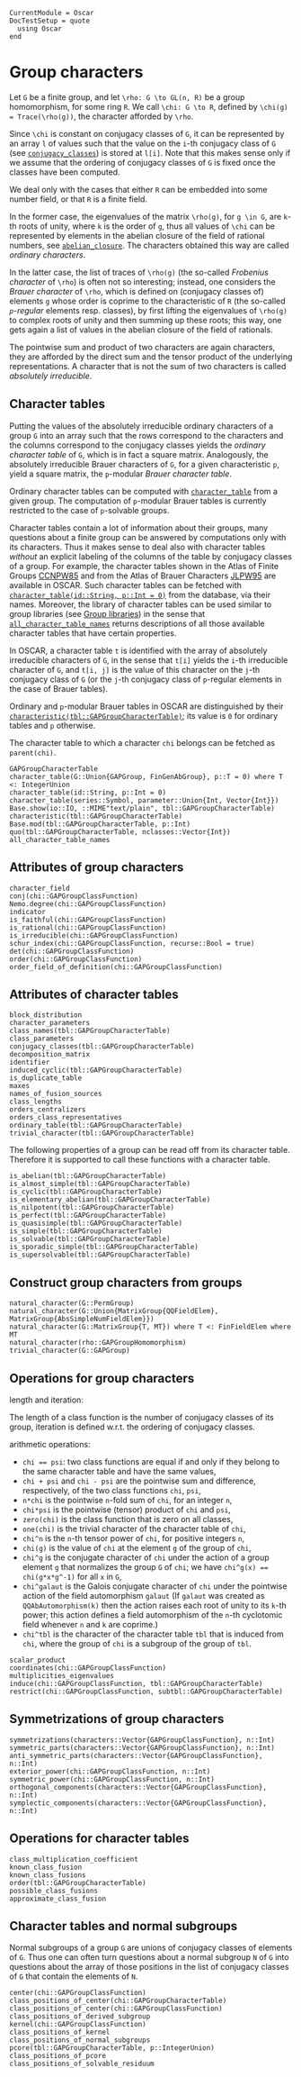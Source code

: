 ```@meta
CurrentModule = Oscar
DocTestSetup = quote
  using Oscar
end
```

# Group characters

Let ``G`` be a finite group, and let ``\rho: G \to GL(n, R)``
be a group homomorphism, for some ring ``R``.
We call ``\chi: G \to R``, defined by ``\chi(g) = Trace(\rho(g))``,
the character afforded by ``\rho``.

Since ``\chi`` is constant on conjugacy classes of ``G``,
it can be represented by an array ``l`` of values such that
the value on the ``i``-th conjugacy class of ``G``
(see [`conjugacy_classes`](@ref)) is stored at ``l[i]``.
Note that this makes sense only if we assume that the ordering of
conjugacy classes of ``G`` is fixed once the classes have been computed.

We deal only with the cases that either ``R`` can be embedded into
some number field, or that ``R`` is a finite field.

In the former case, the eigenvalues of the matrix ``\rho(g)``,
for ``g \in G``,
are ``k``-th roots of unity, where ``k`` is the order of ``g``,
thus all values of ``\chi`` can be represented by elements in the
abelian closure of the field of rational numbers,
see [`abelian_closure`](@ref).
The characters obtained this way are called *ordinary characters*.

In the latter case, the list of traces of ``\rho(g)``
(the so-called *Frobenius character* of ``\rho``) is often not so interesting;
instead, one considers the *Brauer character* of ``\rho``,
which is defined on (conjugacy classes of) elements ``g`` whose order is
coprime to the characteristic of ``R``
(the so-called *``p``-regular* elements resp. classes),
by first lifting the eigenvalues of ``\rho(g)`` to complex roots of unity
and then summing up these roots;
this way, one gets again a list of values in the abelian closure of the
field of rationals.

The pointwise sum and product of two characters are again characters,
they are afforded by the direct sum and the tensor product of the
underlying representations.
A character that is not the sum of two characters is called
*absolutely irreducible*.

## Character tables

Putting the values of the absolutely irreducible ordinary characters
of a group ``G`` into an array such that the rows correspond to the characters
and the columns correspond to the conjugacy classes yields the
*ordinary character table* of ``G``, which is in fact a square matrix.
Analogously, the absolutely irreducible Brauer characters of ``G``, for a given
characteristic ``p``, yield a square matrix,
the ``p``-modular *Brauer character table*.

Ordinary character tables can be computed with [`character_table`](@ref)
from a given group.
The computation of ``p``-modular Brauer tables is currently restricted to
the case of ``p``-solvable groups.

Character tables contain a lot of information about their groups,
many questions about a finite group can be answered by computations only with
its characters.
Thus it makes sense to deal also with character tables *without* an
explicit labeling of the columns of the table by conjugacy classes of a group.
For example, the character tables shown in the
Atlas of Finite Groups [CCNPW85](@cite) and from the
Atlas of Brauer Characters [JLPW95](@cite) are available in OSCAR.
Such character tables can be fetched with
[`character_table(id::String, p::Int = 0)`](@ref) from the database,
via their names.
Moreover, the library of character tables can be used similar to
group libraries (see [Group libraries](@ref)) in the sense that
[`all_character_table_names`](@ref) returns descriptions of all those
available character tables that have certain properties.

In OSCAR, a character table `t` is identified with the array of absolutely
irreducible characters of ``G``, in the sense that `t[i]` yields the
`i`-th irreducible character of ``G``,
and `t[i, j]` is the value of this character on the `j`-th conjugacy class
of ``G`` (or the `j`-th conjugacy class of ``p``-regular elements
in the case of Brauer tables).

Ordinary and ``p``-modular Brauer tables in OSCAR are distinguished by
their [`characteristic(tbl::GAPGroupCharacterTable)`](@ref);
its value is `0` for ordinary tables and ``p`` otherwise.

The character table to which a character `chi` belongs
can be fetched as `parent(chi)`.


```@docs
GAPGroupCharacterTable
character_table(G::Union{GAPGroup, FinGenAbGroup}, p::T = 0) where T <: IntegerUnion
character_table(id::String, p::Int = 0)
character_table(series::Symbol, parameter::Union{Int, Vector{Int}})
Base.show(io::IO, ::MIME"text/plain", tbl::GAPGroupCharacterTable)
characteristic(tbl::GAPGroupCharacterTable)
Base.mod(tbl::GAPGroupCharacterTable, p::Int)
quo(tbl::GAPGroupCharacterTable, nclasses::Vector{Int})
all_character_table_names
```

## Attributes of group characters

```@docs
character_field
conj(chi::GAPGroupClassFunction)
Nemo.degree(chi::GAPGroupClassFunction)
indicator
is_faithful(chi::GAPGroupClassFunction)
is_rational(chi::GAPGroupClassFunction)
is_irreducible(chi::GAPGroupClassFunction)
schur_index(chi::GAPGroupClassFunction, recurse::Bool = true)
det(chi::GAPGroupClassFunction)
order(chi::GAPGroupClassFunction)
order_field_of_definition(chi::GAPGroupClassFunction)
```

## Attributes of character tables

```@docs
block_distribution
character_parameters
class_names(tbl::GAPGroupCharacterTable)
class_parameters
conjugacy_classes(tbl::GAPGroupCharacterTable)
decomposition_matrix
identifier
induced_cyclic(tbl::GAPGroupCharacterTable)
is_duplicate_table
maxes
names_of_fusion_sources
class_lengths
orders_centralizers
orders_class_representatives
ordinary_table(tbl::GAPGroupCharacterTable)
trivial_character(tbl::GAPGroupCharacterTable)
```

The following properties of a group can be read off from its
character table.
Therefore it is supported to call these functions with a character table.

```@docs
is_abelian(tbl::GAPGroupCharacterTable)
is_almost_simple(tbl::GAPGroupCharacterTable)
is_cyclic(tbl::GAPGroupCharacterTable)
is_elementary_abelian(tbl::GAPGroupCharacterTable)
is_nilpotent(tbl::GAPGroupCharacterTable)
is_perfect(tbl::GAPGroupCharacterTable)
is_quasisimple(tbl::GAPGroupCharacterTable)
is_simple(tbl::GAPGroupCharacterTable)
is_solvable(tbl::GAPGroupCharacterTable)
is_sporadic_simple(tbl::GAPGroupCharacterTable)
is_supersolvable(tbl::GAPGroupCharacterTable)
```

## Construct group characters from groups

```@docs
natural_character(G::PermGroup)
natural_character(G::Union{MatrixGroup{QQFieldElem}, MatrixGroup{AbsSimpleNumFieldElem}})
natural_character(G::MatrixGroup{T, MT}) where T <: FinFieldElem where MT
natural_character(rho::GAPGroupHomomorphism)
trivial_character(G::GAPGroup)
```

## Operations for group characters

length and iteration:

The length of a class function is the number of conjugacy classes of its
group, iteration is defined w.r.t. the ordering of conjugacy classes.

arithmetic operations:

- `chi == psi`:
  two class functions are equal if and only if they belong to the same
  character table and have the same values,
- `chi + psi` and `chi - psi` are the pointwise sum and difference,
  respectively, of the two class functions `chi`, `psi`,
- `n*chi` is the pointwise `n`-fold sum of `chi`, for an integer `n`,
- `chi*psi` is the pointwise (tensor) product of `chi` and `psi`,
- `zero(chi)` is the class function that is zero on all classes,
- `one(chi)` is the trivial character of the character table of `chi`,
- `chi^n` is the `n`-th tensor power of `chi`, for positive integers `n`,
- `chi(g)` is the value of `chi` at the element `g` of the group of `chi`,
- `chi^g` is the conjugate character of `chi` under the action of
  a group element `g` that normalizes the group ``G`` of `chi`;
  we have `chi^g(x) == chi(g*x*g^-1)` for all `x` in ``G``,
- `chi^galaut` is the Galois conjugate character of `chi` under the
  pointwise action of the field automorphism `galaut`
  (If `galaut` was created as `QQAbAutomorphism(k)` then the action raises
  each root of unity to its `k`-th power;
  this action defines a field automorphism of the `n`-th cyclotomic field
  whenever `n` and `k` are coprime.)
- `chi^tbl` is the character of the character table `tbl`
  that is induced from `chi`,
  where the group of `chi` is a subgroup of the group of `tbl`.

```@docs
scalar_product
coordinates(chi::GAPGroupClassFunction)
multiplicities_eigenvalues
induce(chi::GAPGroupClassFunction, tbl::GAPGroupCharacterTable)
restrict(chi::GAPGroupClassFunction, subtbl::GAPGroupCharacterTable)
```

## Symmetrizations of group characters

```@docs
symmetrizations(characters::Vector{GAPGroupClassFunction}, n::Int)
symmetric_parts(characters::Vector{GAPGroupClassFunction}, n::Int)
anti_symmetric_parts(characters::Vector{GAPGroupClassFunction}, n::Int)
exterior_power(chi::GAPGroupClassFunction, n::Int)
symmetric_power(chi::GAPGroupClassFunction, n::Int)
orthogonal_components(characters::Vector{GAPGroupClassFunction}, n::Int)
symplectic_components(characters::Vector{GAPGroupClassFunction}, n::Int)
```

## Operations for character tables

```@docs
class_multiplication_coefficient
known_class_fusion
known_class_fusions
order(tbl::GAPGroupCharacterTable)
possible_class_fusions
approximate_class_fusion
```

## Character tables and normal subgroups

Normal subgroups of a group ``G`` are unions of conjugacy classes of elements
of ``G``.
Thus one can often turn questions about a normal subgroup ``N`` of ``G``
into questions about the array of those positions in the list of
conjugacy classes of ``G`` that contain the elements of ``N``.

```@docs
center(chi::GAPGroupClassFunction)
class_positions_of_center(chi::GAPGroupCharacterTable)
class_positions_of_center(chi::GAPGroupClassFunction)
class_positions_of_derived_subgroup
kernel(chi::GAPGroupClassFunction)
class_positions_of_kernel
class_positions_of_normal_subgroups
pcore(tbl::GAPGroupCharacterTable, p::IntegerUnion)
class_positions_of_pcore
class_positions_of_solvable_residuum
```
